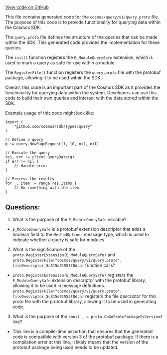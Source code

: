 [View code on GitHub](https://github.com/cosmos/cosmos-sdk/blob/main/types/query/query.pb.go)

This file contains generated code for the `cosmos/query/v1/query.proto` file. The purpose of this code is to provide functionality for querying data within the Cosmos SDK. 

The `query.proto` file defines the structure of the queries that can be made within the SDK. This generated code provides the implementation for these queries. 

The `init()` function registers the `E_ModuleQuerySafe` extension, which is used to mark a query as safe for use within a module. 

The `RegisterFile()` function registers the `query.proto` file with the protobuf package, allowing it to be used within the SDK. 

Overall, this code is an important part of the Cosmos SDK as it provides the functionality for querying data within the system. Developers can use this code to build their own queries and interact with the data stored within the SDK. 

Example usage of this code might look like:

```
import (
    "github.com/cosmos/sdk/types/query"
)

// Define a query
q := query.NewPageRequest(1, 10, nil, nil)

// Execute the query
res, err := client.QueryData(q)
if err != nil {
    // Handle error
}

// Process the results
for _, item := range res.Items {
    // Do something with the item
}
```
## Questions: 
 1. What is the purpose of the `E_ModuleQuerySafe` variable?
- `E_ModuleQuerySafe` is a protobuf extension descriptor that adds a boolean field to the `MethodOptions` message type, which is used to indicate whether a query is safe for modules.

2. What is the significance of the `proto.RegisterExtension(E_ModuleQuerySafe)` and `proto.RegisterFile("cosmos/query/v1/query.proto", fileDescriptor_5c815d91553f8dca)` function calls?
- `proto.RegisterExtension(E_ModuleQuerySafe)` registers the `E_ModuleQuerySafe` extension descriptor with the protobuf library, allowing it to be used in message definitions. `proto.RegisterFile("cosmos/query/v1/query.proto", fileDescriptor_5c815d91553f8dca)` registers the file descriptor for this proto file with the protobuf library, allowing it to be used in generating code.

3. What is the purpose of the `const _ = proto.GoGoProtoPackageIsVersion3` line?
- This line is a compile-time assertion that ensures that the generated code is compatible with version 3 of the protobuf package. If there is a compilation error at this line, it likely means that the version of the protobuf package being used needs to be updated.